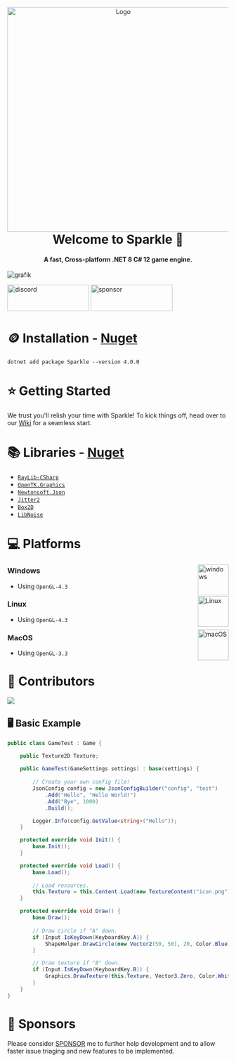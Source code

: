 <p align="center" style="margin-bottom: 0px !important;">
  <img width="512" src="https://github.com/MrScautHD/Sparkle/assets/65916181/9f378f17-5468-4dd4-bc72-ffd396a90639" alt="Logo" align="center">
</p>

<h1 align="center" style="margin-top: 0px;">Welcome to Sparkle 🎉</h1>
<h4 align="center">A fast, Cross-platform .NET 8 C# 12 game engine.</h4>

![grafik](https://user-images.githubusercontent.com/65916181/220327780-328a50de-def5-485a-b769-1f98b5c292ad.png)

[<img src="https://github.com/MrScautHD/Sparkle/assets/65916181/87b291cd-6506-4fb5-b032-abf3170a28c4" alt="discord" width="186" height="60">](https://discord.gg/7XKw6YQa76)
[<img src="https://github.com/MrScautHD/Sparkle/assets/65916181/de09f016-db11-4554-aa56-4d1bd6c2464f" alt="sponsor" width="186" height="60">](https://github.com/sponsors/MrScautHD)

🪙 Installation - [Nuget](https://www.nuget.org/packages/Sparkle)
==================================================================
```
dotnet add package Sparkle --version 4.0.0
```

⭐ Getting Started
===================
We trust you'll relish your time with Sparkle! To kick things off, head over to our [Wiki](https://github.com/MrScautHD/Sparkle/wiki/Getting-Started) for a seamless start.

📚 Libraries - [Nuget](https://www.nuget.org/packages)
======================================================
- [`RayLib-CSharp`](https://github.com/MrScautHD/Raylib-CSharp)
- [`OpenTK.Graphics`](https://github.com/opentk/opentk)
- [`Newtonsoft.Json`](https://www.nuget.org/packages/Newtonsoft.Json)
- [`Jitter2`](https://www.nuget.org/packages/Jitter2)
- [`Box2D`](https://www.nuget.org/packages/Box2D.NetStandard/)
- [`LibNoise`](https://www.nuget.org/packages/LibNoise)

# 💻 Platforms
[<img src="https://github.com/MrScautHD/Sparkle/assets/65916181/a92bd5fa-517b-44c2-ab58-cc01b5ae5751" alt="windows" width="70" height="70" align="right">](https://www.microsoft.com/de-at/windows)
### Windows
- Using `OpenGL-4.3`

[<img src="https://github.com/MrScautHD/Sparkle/assets/65916181/f9e643a8-4d46-450c-91ac-d220394ecd42" alt="Linux" width="70" height="70" align="right">](https://www.ubuntu.com/)
### Linux
- Using `OpenGL-4.3`

[<img src="https://github.com/MrScautHD/Sparkle/assets/65916181/e37eb15f-4237-47ae-9ae7-e4455f7c3d92" alt="macOS" width="70" height="70" align="right">](https://www.apple.com/at/macos/sonoma/)
### MacOS
- Using `OpenGL-3.3`

🧑 Contributors
==================
<a href="https://github.com/mrscauthd/sparkle/graphs/contributors">
  <img src="https://contrib.rocks/image?repo=mrscauthd/sparkle&max=500&columns=20&anon=1" />
</a>


## 🖥️ Basic Example
```csharp
public class GameTest : Game {

    public Texture2D Texture;
    
    public GameTest(GameSettings settings) : base(settings) {
        
        // Create your own config file!
        JsonConfig config = new JsonConfigBuilder("config", "test")
            .Add("Hello", "Hello World!")
            .Add("Bye", 1000)
            .Build();

        Logger.Info(config.GetValue<string>("Hello"));
    }

    protected override void Init() {
        base.Init();
    }

    protected override void Load() {
        base.Load();
        
        // Load resources.
        this.Texture = this.Content.Load(new TextureContent("icon.png"));
    }

    protected override void Draw() {
        base.Draw();
        
        // Draw circle if "A" down.
        if (Input.IsKeyDown(KeyboardKey.A)) {
            ShapeHelper.DrawCircle(new Vector2(50, 50), 20, Color.Blue);
        }

        // Draw texture if "B" down.
        if (Input.IsKeyDown(KeyboardKey.B)) {
            Graphics.DrawTexture(this.Texture, Vector3.Zero, Color.White);
        }
    }
}
```

💸 Sponsors
============
Please consider [SPONSOR](https://github.com/sponsors/MrScautHD) me to further help development and to allow faster issue triaging and new features to be implemented.
